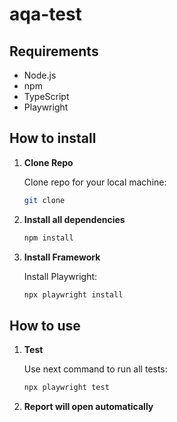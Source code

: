 # aqa-test

## Requirements

- Node.js
- npm
- TypeScript
- Playwright

## How to install

1. **Clone Repo**

   Clone repo for your local machine:

    ```bash
    git clone
    ```

2. **Install all dependencies**

    ```bash
    npm install
    ```

3. **Install Framework**

   Install Playwright:

    ```bash
    npx playwright install
    ```

## How to use

1. **Test**

   Use next command to run all tests:

    ```bash
    npx playwright test
    ```

2. **Report will open automatically**